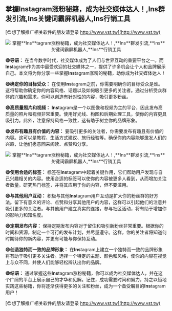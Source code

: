 ## **掌握**Ins**tagram涨粉秘籍，成为社交媒体达人！,**Ins**群发引流,**Ins**关键词霸屏机器人,**Ins**行销工具**

[😍想了解推广相关软件的朋友请登录 http://www.vst.tw](http://www.vst.tw)

 <center><img src="https://vst.tw/MP4/tuiguang/png/1.png" alt="掌握**Ins**tagram涨粉秘籍，成为社交媒体达人！,**Ins**群发引流,**Ins**关键词霸屏机器人,**Ins**行销工具"></center>

**😄导语：**
在当今数字时代，社交媒体成为了人们与世界互动的重要平台之一。而**Ins**tagram作为其中最受欢迎的社交媒体之一，提供了许多机会让个人和品牌展示自己。本文将为你分享一些掌握**Ins**tagram涨粉的秘籍，助你成为社交媒体达人！

**😄确定你的目标受众：**
在使用**Ins**tagram之前，你需要明确你的目标受众是谁。这将帮助你确定你的内容风格、话题以及如何吸引更多的关注者。通过分析受众群体的兴趣和需求，你可以创造有针对性的内容，吸引更多粉丝。

**😄高质量照片和视频：**
**Ins**tagram是一个以图像和视频为主的平台，因此发布高质量的照片和视频非常重要。使用好光线、构图和后期处理工具，使你的内容更具吸引力。此外，注意保持风格一致性，这有助于树立你的品牌形象。

**😄发布有趣且有价值的内容：**
要吸引更多的关注者，你需要发布有趣且有价值的内容。这可以是教程、生活方式建议、旅行经验等。确保你的内容能够激发人们的兴趣，让他们愿意回来阅读、点赞和分享。

 <center><img src="https://vst.tw/MP4/tuiguang/png/8.png" alt="掌握**Ins**tagram涨粉秘籍，成为社交媒体达人！,**Ins**群发引流,**Ins**关键词霸屏机器人,**Ins**行销工具"></center>

**😄使用合适的标签：**
标签在**Ins**tagram中起着关键作用，它们帮助用户发现与自己兴趣相关的内容。使用合适的标签可以使你的内容被更多人看到，从而增加关注者数量。研究热门标签，并将其应用于你的内容，但不要滥用。

**😄与其他用户互动：**
积极与其他**Ins**tagram用户互动是扩大你的粉丝群的好方法。留下有意义的评论、点赞和分享其他用户的内容，这样可以引起他们的注意并吸引更多的关注者。与其他用户建立真实的连接，参与社区活动，将有助于增加你的影响力和知名度。

**😄定期发布内容：**
保持定期发布内容对于留住和吸引新粉丝非常重要。根据你的时间和资源，制定一个可行的发布计划，并尽量遵守。这样，你的关注者将知道何时期待你的新内容，并更有可能与你保持互动。

**😄创造独特而一致的品牌形象：**
在**Ins**tagram上建立一个独特而一致的品牌形象将有助于吸引更多关注者。选择一个特定的主题、颜色和风格，使你的内容在视觉上与众不同，并使人们能够轻松辨认出你的品牌。

**😄结语：**
通过掌握这些**Ins**tagram涨粉秘籍，你可以成为社交媒体达人，并在这个广阔的平台上展示自己的才华和见解。记住，成功需要时间和努力，持之以恒地实践这些秘籍，你将逐渐获得更多的关注和粉丝，成为一个备受瞩目的**Ins**tagram用户！

[😍想了解推广相关软件的朋友请登录 http://www.vst.tw](http://www.vst.tw)



